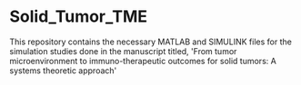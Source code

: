 # Solid_Tumor_TME
This repository contains the necessary MATLAB and SIMULINK files for the simulation studies done in the manuscript titled, 'From tumor microenvironment to immuno-therapeutic outcomes for solid tumors: A systems theoretic approach'
